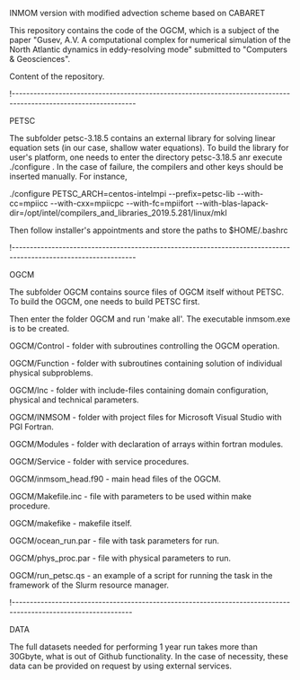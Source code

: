 INMOM version with modified advection scheme based on CABARET

This repository contains the code of the OGCM, which is a subject of the paper "Gusev, A.V. A computational complex for numerical simulation of the North Atlantic dynamics in eddy-resolving mode" submitted to "Computers & Geosciences".

Content of the repository.

!----------------------------------------------------------------------------------------------------------------

PETSC

The subfolder petsc-3.18.5 contains an external library for solving linear equation sets (in our case, shallow water equations). To build the library for user's platform, one needs to enter the directory petsc-3.18.5 anr execute ./configure . In the case of failure, the compilers and other keys should be inserted manually. For instance,

./configure PETSC_ARCH=centos-intelmpi --prefix=petsc-lib --with-cc=mpiicc --with-cxx=mpiicpc --with-fc=mpiifort --with-blas-lapack-dir=/opt/intel/compilers_and_libraries_2019.5.281/linux/mkl

Then follow installer's appointments and store the paths to $HOME/.bashrc

!----------------------------------------------------------------------------------------------------------------

OGCM

The subfolder OGCM contains source files of OGCM itself without PETSC. To build the OGCM, one needs to build PETSC first.

Then enter the folder OGCM and run 'make all'. The executable inmsom.exe is to be created.

OGCM/Control - folder with subroutines controlling the OGCM operation.

OGCM/Function - folder with subroutines containing solution of individual physical subproblems.

OGCM/Inc - folder with include-files containing domain configuration, physical and technical parameters.

OGCM/INMSOM - folder with project files for Microsoft Visual Studio with PGI Fortran.

OGCM/Modules - folder with declaration of arrays within fortran modules.

OGCM/Service - folder with service procedures.

OGCM/inmsom_head.f90 - main head files of the OGCM.

OGCM/Makefile.inc - file with parameters to be used within make procedure.

OGCM/makefike - makefile itself.

OGCM/ocean_run.par - file with task parameters for run.

OGCM/phys_proc.par - file with physical parameters to run.

OGCM/run_petsc.qs - an example of a script for running the task in the framework of the Slurm resource manager.

!---------------------------------------------------------------------------------------------------------------

DATA

The full datasets needed for performing 1 year run takes more than 30Gbyte, what is out of Github functionality. In the case of necessity, these data can be provided on request by using external services.
